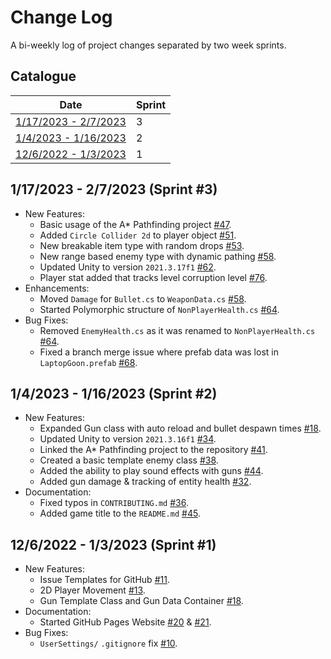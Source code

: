 # Change Log

A bi-weekly log of project changes separated by two week sprints.

## Catalogue

| Date | Sprint |
| - | - |
| [1/17/2023 - 2/7/2023](#1172023---2072023) | 3 |
| [1/4/2023 - 1/16/2023](#1042023---1162023) | 2 |
| [12/6/2022 - 1/3/2023](#12062022---1032023) | 1 |

## 1/17/2023 - 2/7/2023 (Sprint #3)

- New Features:
  - Basic usage of the A* Pathfinding project [#47](https://github.com/TigardHighGDC/Augmentation/pull/47).
  - Added `Circle Collider 2d` to player object [#51](https://github.com/TigardHighGDC/Augmentation/pull/51).
  - New breakable item type with random drops [#53](https://github.com/TigardHighGDC/Augmentation/pull/53).
  - New range based enemy type with dynamic pathing [#58](https://github.com/TigardHighGDC/Augmentation/pull/58).
  - Updated Unity to version `2021.3.17f1` [#62](https://github.com/TigardHighGDC/Augmentation/pull/34).
  - Player stat added that tracks level corruption level [#76](https://github.com/TigardHighGDC/Augmentation/pull/76).
- Enhancements:
  - Moved `Damage` for `Bullet.cs` to `WeaponData.cs` [#58](https://github.com/TigardHighGDC/Augmentation/pull/58).
  - Started Polymorphic structure of `NonPlayerHealth.cs` [#64](https://github.com/TigardHighGDC/Augmentation/pull/64).
- Bug Fixes:
  - Removed `EnemyHealth.cs` as it was renamed to `NonPlayerHealth.cs` [#64](https://github.com/TigardHighGDC/Augmentation/pull/64).
  - Fixed a branch merge issue where prefab data was lost in `LaptopGoon.prefab` [#68](https://github.com/TigardHighGDC/Augmentation/pull/64).

## 1/4/2023 - 1/16/2023 (Sprint #2)

- New Features:
  - Expanded Gun class with auto reload and bullet despawn times [#18](https://github.com/TigardHighGDC/Augmentation/pull/18).
  - Updated Unity to version `2021.3.16f1` [#34](https://github.com/TigardHighGDC/Augmentation/pull/34).
  - Linked the A* Pathfinding project to the repository [#41](https://github.com/TigardHighGDC/Augmentation/pull/41).
  - Created a basic template enemy class [#38](https://github.com/TigardHighGDC/Augmentation/pull/38).
  - Added the ability to play sound effects with guns [#44](https://github.com/TigardHighGDC/Augmentation/pull/44).
  - Added gun damage & tracking of entity health [#32](https://github.com/TigardHighGDC/Augmentation/pull/32).
- Documentation:
  - Fixed typos in `CONTRIBUTING.md` [#36](https://github.com/TigardHighGDC/Augmentation/pull/36).
  - Added game title to the `README.md` [#45](https://github.com/TigardHighGDC/Augmentation/pull/45).

## 12/6/2022 - 1/3/2023 (Sprint #1)

- New Features:
  - Issue Templates for GitHub [#11](https://github.com/TigardHighGDC/Augmentation/pull/11).
  - 2D Player Movement [#13](https://github.com/TigardHighGDC/Augmentation/pull/13).
  - Gun Template Class and Gun Data Container [#18](https://github.com/TigardHighGDC/Augmentation/pull/18).
- Documentation:
  - Started GitHub Pages Website [#20](https://github.com/TigardHighGDC/Augmentation/pull/20) & [#21](https://github.com/TigardHighGDC/Augmentation/pull/21).
- Bug Fixes:
  - `UserSettings/` `.gitignore` fix [#10](https://github.com/TigardHighGDC/Augmentation/pull/10).
